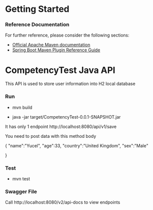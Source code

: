 # Getting Started

### Reference Documentation
For further reference, please consider the following sections:

* [Official Apache Maven documentation](https://maven.apache.org/guides/index.html)
* [Spring Boot Maven Plugin Reference Guide](https://docs.spring.io/spring-boot/docs/2.2.12.RELEASE/maven-plugin/)

# CompetencyTest Java API

This API is used to store user information into H2 local database <br/>

### Run

  - mvn build <br/>

  - java -jar target/CompetencyTest-0.0.1-SNAPSHOT.jar <br/>
  
It has only 1 endpoint  http://localhost:8080/api/v1/save<br/>

You need to post data with this method body<br/>

{
	"name":"Yucel",
	"age":33,
 	"country":"United Kingdom",
 	"sex":"Male"

}


### Test
- mvn test

### Swagger File

Call http://localhost:8080/v2/api-docs to view endpoints


